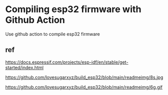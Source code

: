 # Compiling esp32 firmware with Github Action

Use github action to compile esp32 firmware

## ref

https://docs.espressif.com/projects/esp-idf/en/stable/get-started/index.html

https://github.com/lovesugarxyz/build_esp32/blob/main/readmeimg/8s.jpg

https://github.com/lovesugarxyz/build_esp32/blob/main/readmeimg/6g.gif

